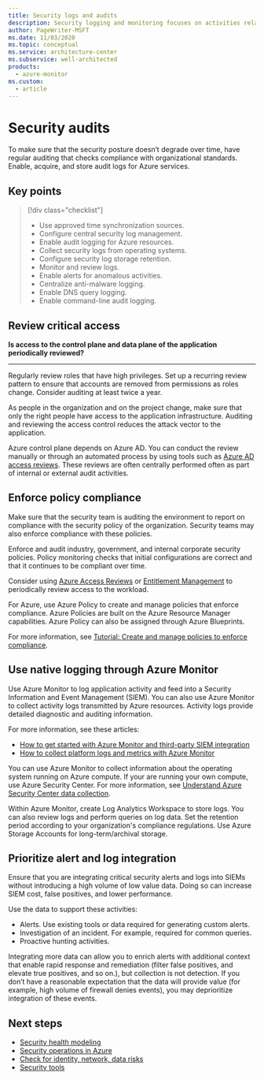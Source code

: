 ```yaml
---
title: Security logs and audits
description: Security logging and monitoring focuses on activities related to enabling, acquiring, and storing audit logs for Azure services.
author: PageWriter-MSFT
ms.date: 11/03/2020
ms.topic: conceptual
ms.service: architecture-center
ms.subservice: well-architected
products:
  - azure-monitor
ms.custom:
  - article
---
```


# Security audits 

To make sure that the security posture doesn’t degrade over time, have regular auditing that checks compliance with organizational standards. Enable, acquire, and store audit logs for Azure services.

## Key points
> [!div class="checklist"]
> - Use approved time synchronization sources.
> - Configure central security log management.
> - Enable audit logging for Azure resources.
> - Collect security logs from operating systems.
> - Configure security log storage retention.
> - Monitor and review logs.
> - Enable alerts for anomalous activities.
> - Centralize anti-malware logging.
> - Enable DNS query logging.
> - Enable command-line audit logging.

## Review critical access

**Is access to the control plane and data plane of the application periodically reviewed?**
***

Regularly review roles that have high privileges. Set up a recurring review pattern to ensure that accounts are removed from permissions as roles change. Consider auditing at least twice a year.

As people in the organization and on the project change, make sure that only the right people have access to the application infrastructure. Auditing and reviewing the access control reduces the attack vector to the application. 

Azure control plane depends on Azure AD. You can conduct the review manually or through an automated process by using tools such as [Azure AD access reviews](/azure/active-directory/governance/create-access-review). These reviews are often centrally performed often as part of internal or external audit activities. 

## Enforce policy compliance

Make sure that the security team is auditing the environment to report on compliance with the security policy of the organization. Security teams may also enforce compliance with these policies. 

Enforce and audit industry, government, and internal corporate security policies. Policy monitoring checks that initial configurations are correct and that it continues to be compliant over time. 

Consider using [Azure Access Reviews](/azure/active-directory/governance/access-reviews-overview) or [Entitlement Management](/azure/active-directory/governance/entitlement-management-overview) to periodically review access to the workload.

For Azure, use Azure Policy to create and manage policies that enforce compliance.  Azure Policies are built on the Azure Resource Manager capabilities.  Azure Policy can also be assigned through Azure Blueprints. 

For more information, see [Tutorial: Create and manage policies to enforce compliance](/azure/governance/policy/tutorials/create-and-manage).

## Use native logging through Azure Monitor

Use Azure Monitor to log application activity and feed into a Security Information and Event Management (SIEM). You can also use Azure Monitor to collect activity logs transmitted by Azure resources. Activity logs provide detailed diagnostic and auditing information. 

For more information, see these articles:

- [How to get started with Azure Monitor and third-party SIEM integration](https://azure.microsoft.com/blog/use-azure-monitor-to-integrate-with-siem-tools/)
- [How to collect platform logs and metrics with Azure Monitor](/azure/azure-monitor/platform/diagnostic-settings)


You can use Azure Monitor to collect information about the operating system running on Azure compute. If your are running your own compute, use Azure Security Center. For more information, see [Understand Azure Security Center data collection](/azure/security-center/security-center-enable-data-collection).

Within Azure Monitor, create Log Analytics Workspace to store logs. You can also review logs and perform queries on log data. Set the retention period according to your organization's compliance regulations. Use Azure Storage Accounts for long-term/archival storage. 

## Prioritize alert and log integration

Ensure that you are integrating critical security alerts and logs into SIEMs without introducing a high volume of low value data. Doing so can increase SIEM cost, false positives, and lower performance.

Use the data to support these activities:

- Alerts. Use existing tools or data required for generating custom alerts.
- Investigation of an incident. For example, required for common queries.
- Proactive hunting activities.

Integrating more data can allow you to enrich alerts with additional context that enable rapid response and remediation (filter false positives, and elevate true positives, and so on.), but collection is not detection. If you don’t have a reasonable expectation that the data will provide value (for example, high volume of firewall denies events), you may deprioritize integration of these events.

## Next steps
- [Security health modeling](monitor.md)
- [Security operations in Azure](monitor-security-operations.md)
- [Check for identity, network, data risks](monitor-identity-network.md)
- [Security tools](monitor-tools.md)
